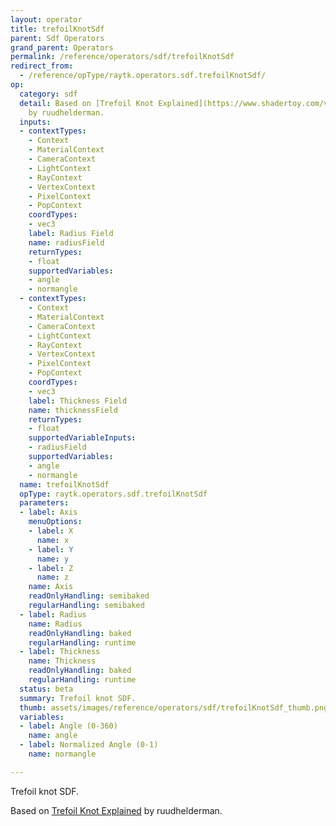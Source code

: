 ```yaml
---
layout: operator
title: trefoilKnotSdf
parent: Sdf Operators
grand_parent: Operators
permalink: /reference/operators/sdf/trefoilKnotSdf
redirect_from:
  - /reference/opType/raytk.operators.sdf.trefoilKnotSdf/
op:
  category: sdf
  detail: Based on [Trefoil Knot Explained](https://www.shadertoy.com/view/M3tXW4)
    by ruudhelderman.
  inputs:
  - contextTypes:
    - Context
    - MaterialContext
    - CameraContext
    - LightContext
    - RayContext
    - VertexContext
    - PixelContext
    - PopContext
    coordTypes:
    - vec3
    label: Radius Field
    name: radiusField
    returnTypes:
    - float
    supportedVariables:
    - angle
    - normangle
  - contextTypes:
    - Context
    - MaterialContext
    - CameraContext
    - LightContext
    - RayContext
    - VertexContext
    - PixelContext
    - PopContext
    coordTypes:
    - vec3
    label: Thickness Field
    name: thicknessField
    returnTypes:
    - float
    supportedVariableInputs:
    - radiusField
    supportedVariables:
    - angle
    - normangle
  name: trefoilKnotSdf
  opType: raytk.operators.sdf.trefoilKnotSdf
  parameters:
  - label: Axis
    menuOptions:
    - label: X
      name: x
    - label: Y
      name: y
    - label: Z
      name: z
    name: Axis
    readOnlyHandling: semibaked
    regularHandling: semibaked
  - label: Radius
    name: Radius
    readOnlyHandling: baked
    regularHandling: runtime
  - label: Thickness
    name: Thickness
    readOnlyHandling: baked
    regularHandling: runtime
  status: beta
  summary: Trefoil knot SDF.
  thumb: assets/images/reference/operators/sdf/trefoilKnotSdf_thumb.png
  variables:
  - label: Angle (0-360)
    name: angle
  - label: Normalized Angle (0-1)
    name: normangle

---
```



Trefoil knot SDF.

Based on [Trefoil Knot Explained](https://www.shadertoy.com/view/M3tXW4) by ruudhelderman.